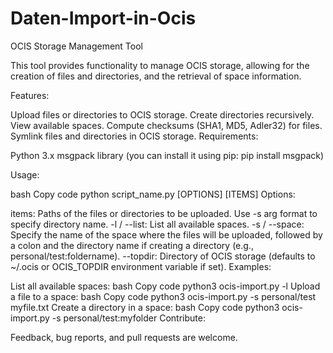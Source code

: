 # Daten-Import-in-Ocis

OCIS Storage Management Tool

This tool provides functionality to manage OCIS storage, allowing for the creation of files and directories, and the retrieval of space information.

Features:

Upload files or directories to OCIS storage.
Create directories recursively.
View available spaces.
Compute checksums (SHA1, MD5, Adler32) for files.
Symlink files and directories in OCIS storage.
Requirements:

Python 3.x
msgpack library (you can install it using pip: pip install msgpack)

Usage:

bash
Copy code
python script_name.py [OPTIONS] [ITEMS]
Options:

items: Paths of the files or directories to be uploaded. Use -s arg format to specify directory name.
-l / --list: List all available spaces.
-s / --space: Specify the name of the space where the files will be uploaded, followed by a colon and the directory name if creating a directory (e.g., personal/test:foldername).
--topdir: Directory of OCIS storage (defaults to ~/.ocis or OCIS_TOPDIR environment variable if set).
Examples:

List all available spaces:
bash
Copy code
python3 ocis-import.py -l
Upload a file to a space:
bash
Copy code
python3 ocis-import.py -s personal/test myfile.txt
Create a directory in a space:
bash
Copy code
python3 ocis-import.py -s personal/test:myfolder
Contribute:

Feedback, bug reports, and pull requests are welcome.
